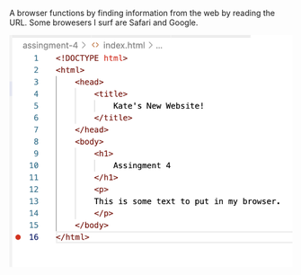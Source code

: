 A browser functions by finding information from the web by reading the URL. Some browesers I surf are Safari and Google. 



![screen shot](./images/screen%20shot.png)


